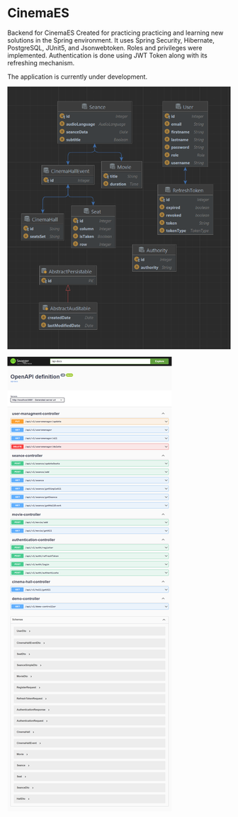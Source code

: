 # CinemaES
Backend for CinemaES
Created for practicing practicing and learning new solutions in the Spring environment.
It uses Spring Security, Hibernate, PostgreSQL, JUnit5, and Jsonwebtoken.
Roles and privileges were implemented.
Authentication is done using JWT Token along with its refreshing mechanism.

The application is currently under development. 

![Alt Text](https://github.com/mariusz0674/cinemaES_BackEnd/blob/master/Hibernate.bmp)

![Alt Text](https://github.com/mariusz0674/cinemaES_BackEnd/blob/master/screencapture-localhost-8081-docs-swagger-ui-index-html-2023-04-03-20_47_50.png)



